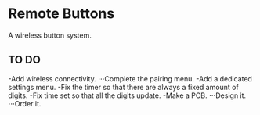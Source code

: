 # Remote Buttons
 A wireless button system.


## TO DO

-Add wireless connectivity.
⋅⋅⋅Complete the pairing menu.
-Add a dedicated settings menu.
-Fix the timer so that there are always a fixed amount of digits.
-Fix time set so that all the digits update.
-Make a PCB.
⋅⋅⋅Design it.
⋅⋅⋅Order it.



